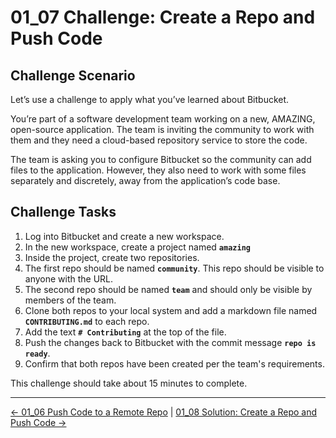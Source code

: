 # 01_07 Challenge: Create a Repo and Push Code

## Challenge Scenario

Let’s use a challenge to apply what you’ve learned about Bitbucket.

You’re part of a software development team working on a new, AMAZING, open-source application.  The team is inviting the community to work with them and they need a cloud-based repository service to store the code.

The team is asking you to configure Bitbucket so the community can add files to the application.  However, they also need to work with some files separately and discretely, away from the application’s code base.

## Challenge Tasks

1. Log into Bitbucket and create a new workspace.
1. In the new workspace, create a project named **`amazing`**
1. Inside the project, create two repositories.
1. The first repo should be named **`community`**.  This repo should be visible to anyone with the URL.
1. The second repo should be named **`team`** and should only be visible by members of the team.
1. Clone both repos to your local system and add a markdown file named **`CONTRIBUTING.md`** to each repo.
1. Add the text **`# Contributing`** at the top of the file.
1. Push the changes back to Bitbucket with the commit message **`repo is ready`**.
1. Confirm that both repos have been created per the team's requirements.

This challenge should take about 15 minutes to complete.


<!-- FooterStart -->
---
[← 01_06 Push Code to a Remote Repo](../01_06_push_code/README.md) | [01_08 Solution: Create a Repo and Push Code →](../01_08_solution1/README.md)
<!-- FooterEnd -->
